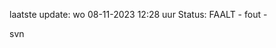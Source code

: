 laatste update: 
wo 08-11-2023 12:28   uur 
Status: FAALT - fout - 
<div class="service R">svn</div>
